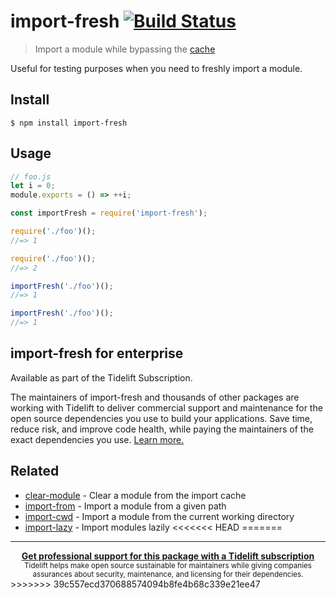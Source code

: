 # import-fresh [![Build Status](https://travis-ci.org/sindresorhus/import-fresh.svg?branch=master)](https://travis-ci.org/sindresorhus/import-fresh)

> Import a module while bypassing the [cache](https://nodejs.org/api/modules.html#modules_caching)

Useful for testing purposes when you need to freshly import a module.


## Install

```
$ npm install import-fresh
```


## Usage

```js
// foo.js
let i = 0;
module.exports = () => ++i;
```

```js
const importFresh = require('import-fresh');

require('./foo')();
//=> 1

require('./foo')();
//=> 2

importFresh('./foo')();
//=> 1

importFresh('./foo')();
//=> 1
```


## import-fresh for enterprise

Available as part of the Tidelift Subscription.

The maintainers of import-fresh and thousands of other packages are working with Tidelift to deliver commercial support and maintenance for the open source dependencies you use to build your applications. Save time, reduce risk, and improve code health, while paying the maintainers of the exact dependencies you use. [Learn more.](https://tidelift.com/subscription/pkg/npm-import-fresh?utm_source=npm-import-fresh&utm_medium=referral&utm_campaign=enterprise&utm_term=repo)


## Related

- [clear-module](https://github.com/sindresorhus/clear-module) - Clear a module from the import cache
- [import-from](https://github.com/sindresorhus/import-from) - Import a module from a given path
- [import-cwd](https://github.com/sindresorhus/import-cwd) - Import a module from the current working directory
- [import-lazy](https://github.com/sindresorhus/import-lazy) - Import modules lazily
<<<<<<< HEAD
=======


---

<div align="center">
	<b>
		<a href="https://tidelift.com/subscription/pkg/npm-require-uncached?utm_source=npm-require-uncached&utm_medium=referral&utm_campaign=readme">Get professional support for this package with a Tidelift subscription</a>
	</b>
	<br>
	<sub>
		Tidelift helps make open source sustainable for maintainers while giving companies<br>assurances about security, maintenance, and licensing for their dependencies.
	</sub>
</div>
>>>>>>> 39c557ecd370688574094b8fe4b68c339e21ee47
